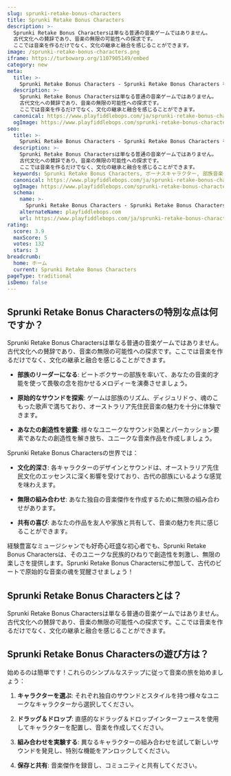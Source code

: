 ```yaml
---
slug: sprunki-retake-bonus-characters
title: Sprunki Retake Bonus Characters
description: >-
  Sprunki Retake Bonus Charactersは単なる普通の音楽ゲームではありません。
  古代文化への賛辞であり、音楽の無限の可能性への探求です。
  ここでは音楽を作るだけでなく、文化の継承と融合を感じることができます。
image: /sprunki-retake-bonus-characters.png
iframe: https://turbowarp.org/1107905149/embed
category: new
meta:
  title: >-
    Sprunki Retake Bonus Characters - Sprunki Retake Bonus Characters をオンラインでプレイ
  description: >-
    Sprunki Retake Bonus Charactersは単なる普通の音楽ゲームではありません。
    古代文化への賛辞であり、音楽の無限の可能性への探求です。
    ここでは音楽を作るだけでなく、文化の継承と融合を感じることができます。
  canonical: https://www.playfiddlebops.com/ja/sprunki-retake-bonus-characters/
  ogImage: https://www.playfiddlebops.com/sprunki-retake-bonus-characters.png
seo:
  title: >-
    Sprunki Retake Bonus Characters - Sprunki Retake Bonus Characters をオンラインでプレイ
  description: >-
    Sprunki Retake Bonus Charactersは単なる普通の音楽ゲームではありません。
    古代文化への賛辞であり、音楽の無限の可能性への探求です。
    ここでは音楽を作るだけでなく、文化の継承と融合を感じることができます。
  keywords: Sprunki Retake Bonus Characters, ボーナスキャラクター, 部族音楽ゲーム
  canonical: https://www.playfiddlebops.com/ja/sprunki-retake-bonus-characters/
  ogImage: https://www.playfiddlebops.com/sprunki-retake-bonus-characters.png
  schema:
    name: >-
      Sprunki Retake Bonus Characters - Sprunki Retake Bonus Characters をオンラインでプレイ
    alternateName: playfiddlebops.com
    url: https://www.playfiddlebops.com/ja/sprunki-retake-bonus-characters/
rating:
  score: 3.9
  maxScore: 5
  votes: 132
  stars: 3
breadcrumb:
  home: ホーム
  current: Sprunki Retake Bonus Characters
pageType: traditional
isDemo: false
---
```


## Sprunki Retake Bonus Charactersの特別な点は何ですか？

Sprunki Retake Bonus Charactersは単なる普通の音楽ゲームではありません。古代文化への賛辞であり、音楽の無限の可能性への探求です。ここでは音楽を作るだけでなく、文化の継承と融合を感じることができます。

- **部族のリーダーになる**: ビートボクサーの部族を率いて、あなたの音楽的才能を使って畏敬の念を抱かせるメロディーを演奏させましょう。

- **原始的なサウンドを探索**: ゲームは部族のリズム、ディジュリドゥ、魂のこもった歌声で満ちており、オーストラリア先住民音楽の魅力を十分に体験できます。

- **あなたの創造性を披露**: 様々なユニークなサウンド効果とパーカッション要素であなたの創造性を解き放ち、ユニークな音楽作品を作成しましょう。

Sprunki Retake Bonus Charactersの世界では：

- **文化的深さ**: 各キャラクターのデザインとサウンドは、オーストラリア先住民文化のエッセンスに深く影響を受けており、古代の部族にいるような感覚を味わえます。

- **無限の組み合わせ**: あなた独自の音楽傑作を作成するために無限の組み合わせがあります。

- **共有の喜び**: あなたの作品を友人や家族と共有して、音楽の魅力を共に感じることができます。

経験豊富なミュージシャンでも好奇心旺盛な初心者でも、Sprunki Retake Bonus Charactersは、そのユニークな民族的ひねりで創造性を刺激し、無限の楽しさを提供します。Sprunki Retake Bonus Charactersに参加して、古代のビートで原始的な音楽の魂を覚醒させましょう！

## Sprunki Retake Bonus Charactersとは？

Sprunki Retake Bonus Charactersは単なる普通の音楽ゲームではありません。古代文化への賛辞であり、音楽の無限の可能性への探求です。ここでは音楽を作るだけでなく、文化の継承と融合を感じることができます。

## Sprunki Retake Bonus Charactersの遊び方は？

始めるのは簡単です！これらのシンプルなステップに従って音楽の旅を始めましょう：

1. **キャラクターを選ぶ**: それぞれ独自のサウンドとスタイルを持つ様々なユニークなキャラクターから選択してください。

2. **ドラッグ＆ドロップ**: 直感的なドラッグ＆ドロップインターフェースを使用してキャラクターを配置し、音楽を作成してください。

3. **組み合わせを実験する**: 異なるキャラクターの組み合わせを試して新しいサウンドを発見し、特別な機能をアンロックしてください。

4. **保存と共有**: 音楽傑作を録音し、コミュニティと共有してください。